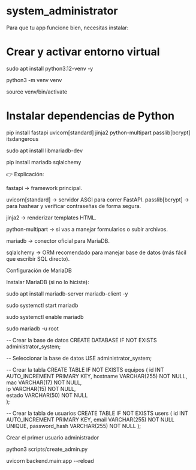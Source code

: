 # system_administrator
Para que tu app funcione bien, necesitas instalar:
# Crear y activar entorno virtual
sudo apt install python3.12-venv -y

python3 -m venv venv

source venv/bin/activate

# Instalar dependencias de Python
pip install fastapi uvicorn[standard] jinja2 python-multipart passlib[bcrypt] itsdangerous

sudo apt install libmariadb-dev

pip install mariadb sqlalchemy

👉 Explicación:

fastapi → framework principal.

uvicorn[standard] → servidor ASGI para correr FastAPI.
passlib[bcrypt] → para hashear y verificar contraseñas de forma segura.

jinja2 → renderizar templates HTML.

python-multipart → si vas a manejar formularios o subir archivos.

mariadb → conector oficial para MariaDB.

sqlalchemy → ORM recomendado para manejar base de datos (más fácil que escribir SQL directo).


Configuración de MariaDB

Instalar MariaDB (si no lo hiciste):


sudo apt install mariadb-server mariadb-client -y

sudo systemctl start mariadb

sudo systemctl enable mariadb


sudo mariadb -u root


-- Crear la base de datos
CREATE DATABASE IF NOT EXISTS administrator_system;

-- Seleccionar la base de datos
USE administrator_system;

-- Crear la tabla
CREATE TABLE IF NOT EXISTS equipos (
    id INT AUTO_INCREMENT PRIMARY KEY, 
    hostname VARCHAR(255) NOT NULL,     
    mac VARCHAR(17) NOT NULL,           
    ip VARCHAR(15) NOT NULL,            
    estado VARCHAR(50) NOT NULL         
);

-- Crear la tabla de usuarios
CREATE TABLE IF NOT EXISTS users (
    id INT AUTO_INCREMENT PRIMARY KEY,
    email VARCHAR(255) NOT NULL UNIQUE,
    password_hash VARCHAR(255) NOT NULL
);


Crear el primer usuario administrador

python3 scripts/create_admin.py



uvicorn backend.main:app --reload
